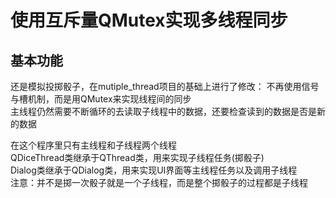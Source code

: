 # 使用互斥量QMutex实现多线程同步

## 基本功能
还是模拟投掷骰子，在mutiple_thread项目的基础上进行了修改：
不再使用信号与槽机制，而是用QMutex来实现线程间的同步  
主线程仍然需要不断循环的去读取子线程中的数据，还要检查读到的数据是否是新的数据  

在这个程序里只有主线程和子线程两个线程  
QDiceThread类继承于QThread类，用来实现子线程任务(掷骰子)  
Dialog类继承于QDialog类，用来实现UI界面等主线程任务以及调用子线程  
注意：并不是掷一次骰子就是一个子线程，而是整个掷骰子的过程都是子线程  